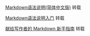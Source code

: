 [Markdown语法说明(简体中文版)](http://wowubuntu.com/markdown/) 转载  

[Markdown语法说明入门](http://wowubuntu.com/markdown/basic.html) 转载  

[献给写作者的 Markdown 新手指南](http://www.jianshu.com/p/q81RER) 转载
